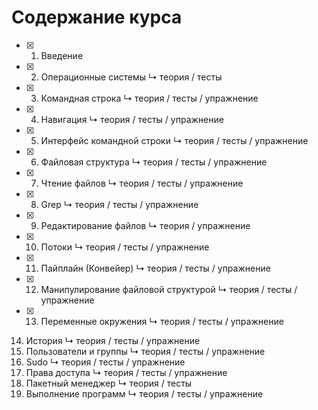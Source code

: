 # Содержание курса

- [x] 1. Введение
- [x] 2. Операционные системы
↳ теория / тесты
- [x] 3. Командная строка
↳ теория / тесты / упражнение
- [x] 4. Навигация
↳ теория / тесты / упражнение
- [x] 5. Интерфейс командной строки
↳ теория / тесты / упражнение
- [x] 6. Файловая структура
↳ теория / тесты / упражнение
- [x] 7. Чтение файлов
↳ теория / тесты / упражнение
- [x] 8. Grep
↳ теория / тесты / упражнение
- [x] 9. Редактирование файлов
↳ теория / упражнение
- [x] 10. Потоки
↳ теория / тесты / упражнение
- [x] 11. Пайплайн (Конвейер)
↳ теория / тесты / упражнение
- [x] 12. Манипулирование файловой структурой
↳ теория / тесты / упражнение
- [x] 13. Переменные окружения
↳ теория / тесты / упражнение

14. История
↳ теория / тесты / упражнение
15. Пользователи и группы
↳ теория / тесты / упражнение
16. Sudo
↳ теория / тесты / упражнение
17. Права доступа
↳ теория / тесты / упражнение
18. Пакетный менеджер
↳ теория / тесты
19. Выполнение программ
↳ теория / тесты / упражнение
